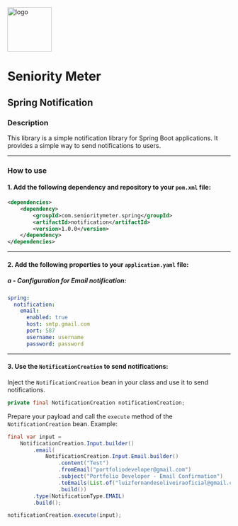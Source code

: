 <img src="https://github.com/SeniorityMeter/spring-sm-starter-bom/assets/36059306/ebfcb364-caea-48eb-972a-2d1ae63f4cdb" alt="logo" width="100"/>

# Seniority Meter
## Spring Notification

### Description
This library is a simple notification library for Spring Boot applications. It provides a simple way to send notifications to users.

___

### How to use
#### 1. Add the following dependency and repository to your `pom.xml` file:

```xml
<dependencies>
    <dependency>
        <groupId>com.senioritymeter.spring</groupId>
        <artifactId>notification</artifactId>
        <version>1.0.0</version>
    </dependency>
</dependencies>
```
___

#### 2. Add the following properties to your `application.yaml` file:

##### a - Configuration for Email notification:
    
```yaml
spring:
  notification:
    email:
      enabled: true
      host: smtp.gmail.com
      port: 587
      username: username
      password: password
```

___

#### 3. Use the `NotificationCreation` to send notifications:

Inject the `NotificationCreation` bean in your class and use it to send notifications.
```java
private final NotificationCreation notificationCreation;
```

Prepare your payload and call the `execute` method of the `NotificationCreation` bean. Example:
```java
final var input =
    NotificationCreation.Input.builder()
        .email(
            NotificationCreation.Input.Email.builder()
                .content("Test")
                .fromEmail("portfoliodeveloper@gmail.com")
                .subject("Portfolio Developer - Email Confirmation")
                .toEmails(List.of("luizfernandesoliveiraoficial@gmail.com"))
                .build())
        .type(NotificationType.EMAIL)
        .build();

notificationCreation.execute(input);
```

